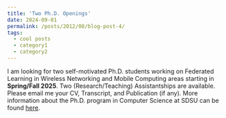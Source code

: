 ```yaml
---
title: 'Two Ph.D. Openings'
date: 2024-09-01
permalink: /posts/2012/08/blog-post-4/
tags:
  - cool posts
  - category1
  - category2
---
```


I am looking for two self-motivated Ph.D. students working on Federated Learning in Wireless Networking and Mobile Computing areas starting in **Spring/Fall 2025**. Two (Research/Teaching) Assistantships are available. Please email me your CV, Transcript, and Publication (if any). More information about the Ph.D. program in Computer Science at SDSU can be found [here](https://catalog.sdstate.edu/preview_program.php?catoid=48&poid=10990).
